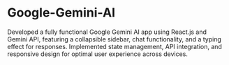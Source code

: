 # Google-Gemini-AI
Developed a fully functional Google Gemini AI app using React.js and Gemini API, featuring a collapsible sidebar, chat functionality, and a typing effect for responses. Implemented state management, API integration, and responsive design for optimal user experience across devices.
